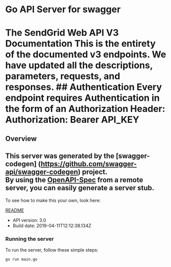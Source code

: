 # Go API Server for swagger

# The SendGrid Web API V3 Documentation  This is the entirety of the documented v3 endpoints. We have updated all the descriptions, parameters, requests, and responses.  ## Authentication   Every endpoint requires Authentication in the form of an Authorization Header:  Authorization: Bearer API_KEY

## Overview
This server was generated by the [swagger-codegen]
(https://github.com/swagger-api/swagger-codegen) project.  
By using the [OpenAPI-Spec](https://github.com/OAI/OpenAPI-Specification) from a remote server, you can easily generate a server stub.  
-

To see how to make this your own, look here:

[README](https://github.com/swagger-api/swagger-codegen/blob/master/README.md)

- API version: 3.0
- Build date: 2019-04-11T12:12:38.134Z


### Running the server
To run the server, follow these simple steps:

```
go run main.go
```

